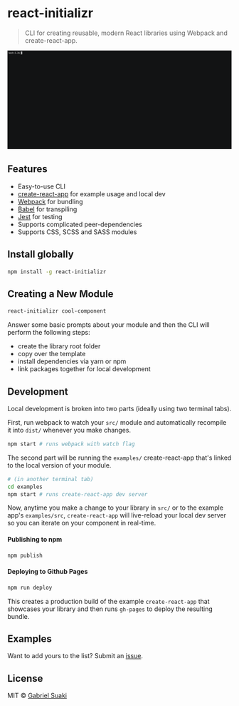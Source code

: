 # react-initializr

> CLI for creating reusable, modern React libraries using Webpack and create-react-app.

<p align="center">
  <img width="600" src="https://raw.githubusercontent.com/gsuaki/react-initializr/master/docs/initializr@2x.gif">
</p>


## Features

- Easy-to-use CLI
- [create-react-app](https://github.com/facebookincubator/create-react-app) for example usage and local dev
- [Webpack](https://webpack.js.org/) for bundling
- [Babel](https://babeljs.io/) for transpiling
- [Jest](https://facebook.github.io/jest/) for testing
- Supports complicated peer-dependencies
- Supports CSS, SCSS and SASS modules


## Install globally

```bash
npm install -g react-initializr
```


## Creating a New Module

```bash
react-initializr cool-component
```

Answer some basic prompts about your module and then the CLI will perform the following steps:
- create the library root folder
- copy over the template
- install dependencies via yarn or npm
- link packages together for local development


## Development

Local development is broken into two parts (ideally using two terminal tabs).

First, run webpack to watch your `src/` module and automatically recompile it into `dist/` whenever you make changes.

```bash
npm start # runs webpack with watch flag
```

The second part will be running the `examples/` create-react-app that's linked to the local version of your module.

```bash
# (in another terminal tab)
cd examples
npm start # runs create-react-app dev server
```

Now, anytime you make a change to your library in `src/` or to the example app's `examples/src`, `create-react-app` will live-reload your local dev server so you can iterate on your component in real-time.


#### Publishing to npm

```bash
npm publish
```


#### Deploying to Github Pages

```bash
npm run deploy
```

This creates a production build of the example `create-react-app` that showcases your library and then runs `gh-pages` to deploy the resulting bundle.


## Examples

Want to add yours to the list? Submit an [issue](https://github.com/gsuaki/react-initializr/issues/new).


## License

MIT © [Gabriel Suaki](https://github.com/gsuaki)
